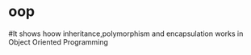 # oop
#It shows hoow inheritance,polymorphism and encapsulation works in Object Oriented Programming
